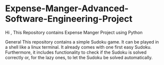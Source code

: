 # Expense-Manger-Advanced-Software-Engineering-Project
Hi , This Repository contains Expense Manger Project using Python 

General
This repository contains a simple Sudoku game. It can be played in a shell like a linux terminal. It already comes with one first easy Sudoku. Furthermore, it includes functionality to check if the Sudoku is solved correctly or, for the lazy ones, to let the Sudoku be solved automatically.
